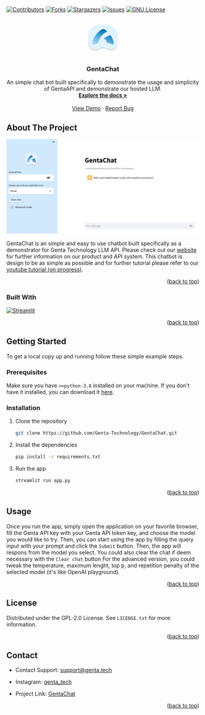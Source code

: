 <a name="readme-top"></a>

[![Contributors][contributors-shield]][contributors-url]
[![Forks][forks-shield]][forks-url]
[![Stargazers][stars-shield]][stars-url]
[![Issues][issues-shield]][issues-url]
[![GNU License][license-shield]][license-url]

<!-- PROJECT LOGO -->
<br />
<div align="center">
  <a href="https://github.com/Genta-Technology/GentaChat">
    <img src="assets/genta_logo.png" alt="Logo" width="80" height="80">
  </a>

<h3 align="center">GentaChat</h3>

<p align="center">
    An simple chat bot built specifically to demonstrate the usage and simplicity of GentaAPI and demonstrate our hosted LLM.
    <br />
    <a href="https://github.com/Genta-Technology/GentaChat"><strong>Explore the docs »</strong></a>
    <br />
    <br />
    <a href="https://gentachat.streamlit.app">View Demo</a>
    ·
    <a href="https://github.com/Genta-Technology/GentaChat/issues">Report Bug</a>
  </p>
</div>

## About The Project

[![Product Name Screen Shot][product-screenshot]](https://example.com)

GentaChat is an simple and easy to use chatbot built specifically as a demonstrator for Genta Technology LLM API. Please check out our [website][Genta-url] for further information on our product and API system. This chatbot is design to be as simple as possible and for further tutorial please refer to our [youtube tutorial (on progress)](Genta-youtube).

<p align="right">(<a href="#readme-top">back to top</a>)</p>

### Built With
[![Streamlit][Streamlit]][Streamlit-url]

<p align="right">(<a href="#readme-top">back to top</a>)</p>

## Getting Started

To get a local copy up and running follow these simple example steps.

### Prerequisites

Make sure you have `>=python-3.8` installed on your machine. If you don't have it installed, you can download it [here](https://www.python.org/downloads/).

### Installation

1. Clone the repository
   ```sh
   git clone https://github.com/Genta-Technology/GentaChat.git
   ```
2. Install the dependencies
   ```sh
   pip install -r requirements.txt
   ```
3. Run the app
   ```sh
   streamlit run app.py
   ```

<p align="right">(<a href="#readme-top">back to top</a>)</p>

<!-- USAGE EXAMPLES -->

## Usage

Once you run the app, simply open the application on your favorite browser, fill the Genta API key with your Genta API token key, and choose the model you would like to try. Then, you can start using the app by filling the query input with your prompt and click the `Submit` button. Then, the app will respons from the model you select. You could also clear the chat if deem necessary with the `Clear chat` button
For the advanced version, you could tweak the temperature, maximum lenght, top p, and repetition penalty of the selected model (it's like OpenAI playground).

<p align="right">(<a href="#readme-top">back to top</a>)</p>

<!-- ROADMAP -->


<!-- LICENSE -->

## License

Distributed under the GPL-2.0 License. See `LICENSE.txt` for more information.

<p align="right">(<a href="#readme-top">back to top</a>)</p>

<!-- CONTACT -->

## Contact
- Contact Support: [support@genta.tech](mailto:support@genta.tech)

- Instagram: [genta_tech](https://www.instagram.com/genta_tech/)

- Project Link: [GentaChat](https://github.com/Genta-Technology/GentaChat)

<p align="right">(<a href="#readme-top">back to top</a>)</p>

[contributors-shield]: https://img.shields.io/github/contributors/Genta-Technology/GentaChat.svg?style=for-the-badge
[contributors-url]: https://github.com/Genta-Technology/GentaChat/graphs/contributors
[forks-shield]: https://img.shields.io/github/forks/Genta-Technology/GentaChat.svg?style=for-the-badge
[forks-url]: https://github.com/Genta-Technology/GentaChat/network/members
[stars-shield]: https://img.shields.io/github/stars/Genta-Technology/GentaChat.svg?style=for-the-badge
[stars-url]: https://github.com/Genta-Technology/GentaChat/stargazers
[issues-shield]: https://img.shields.io/github/issues/Genta-Technology/GentaChat.svg?style=for-the-badge
[issues-url]: https://github.com/Genta-Technology/GentaChat/issues
[license-shield]: https://img.shields.io/github/license/Genta-Technology/GentaChat.svg?style=for-the-badge
[license-url]: https://github.com/Genta-Technology/GentaChat/blob/master/LICENSE.txt
[linkedin-shield]: https://img.shields.io/badge/-LinkedIn-black.svg?style=for-the-badge&logo=linkedin&colorB=555
[product-screenshot]: assets/main.jpg
[Streamlit]: https://img.shields.io/badge/Streamlit-FF4B4B?style=for-the-badge&logo=streamlit&logoColor=white
[Streamlit-url]: https://streamlit.io/
[Genta-url]: https://www.genta.tech
[Genta-youtube]: https://www.youtube.com